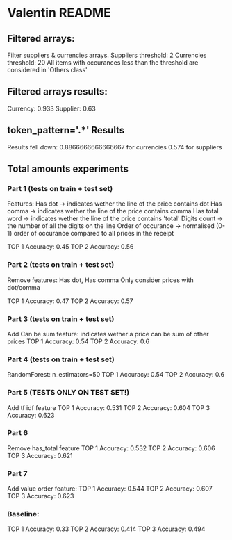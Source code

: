 # Valentin README

## Filtered arrays:
Filter suppliers & currencies arrays.
Suppliers threshold: 2
Currencies threshold: 20
All items with occurances less than the threshold are considered in 'Others class'

## Filtered arrays results:
Currency: 0.933 
Supplier: 0.63

## token_pattern='.*' Results
Results fell down: 
0.8866666666666667 for currencies
0.574 for suppliers

## Total amounts experiments

### Part 1 (tests on train + test set)
Features:
Has dot -> indicates wether the line of the price contains dot
Has comma -> indicates wether the line of the price contains comma
Has total word -> indicates wether the line of the price contains 'total'
Digits count -> the number of all the digits on the line
Order of occurance -> normalised (0-1) order of occurance compared to all prices in the receipt

TOP 1 Accuracy: 0.45
TOP 2 Accuracy: 0.56

### Part 2 (tests on train + test set)
Remove features: Has dot, Has comma
Only consider prices with dot/comma

TOP 1 Accuracy: 0.47
TOP 2 Accuracy: 0.57

### Part 3 (tests on train + test set)
Add Can be sum feature: indicates wether a price can be sum of other prices
TOP 1 Accuracy: 0.54
TOP 2 Accuracy: 0.6

### Part 4 (tests on train + test set)
RandomForest: n_estimators=50
TOP 1 Accuracy: 0.54
TOP 2 Accuracy: 0.6

### Part 5 (TESTS ONLY ON TEST SET!)
Add tf idf feature
TOP 1 Accuracy: 0.531
TOP 2 Accuracy: 0.604
TOP 3 Accuracy: 0.623

### Part 6
Remove has_total feature
TOP 1 Accuracy: 0.532
TOP 2 Accuracy: 0.606
TOP 3 Accuracy: 0.621

### Part 7
Add value order feature:
TOP 1 Accuracy: 0.544
TOP 2 Accuracy: 0.607
TOP 3 Accuracy: 0.623

### Baseline:
TOP 1 Accuracy: 0.33
TOP 2 Accuracy: 0.414
TOP 3 Accuracy: 0.494
